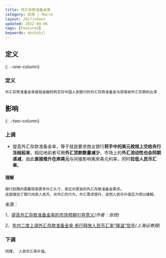 ```yaml
---
title: 外汇存款准备金率
category: 宏观 | Macro
layout: 2017/sheet
updated: 2022-09-06
tags: [Featured]
keywords: whchzbjl
---
```




## 定义
{: .-one-column}

### 定义
```
外汇存款准备金率是指金融机构交存中国人民银行的外汇存款准备金与其吸收外汇存款的比率
```

## 影响
{: .-two-column}

### 上调
- 提高外汇存款准备金率，等于就是要求商业银行**将手中的美元按规上交给央行冻结起来**，相应地前者可用**外汇贷款数量减少**，市场上的**外汇流动性也会同期递减**，由此**直接推升在岸美元**与间接影响离岸美元利率，同时**拉低人民币汇率**。

#### 理解
```
银行短期内需要获取更多外汇头寸，来应对更高的外汇存款准备金需求。
这就增加了银行间卖人民币、买外汇的行为，外汇需求提升，进而人民币升值压力得以缓解。
```

来源：

1、[提高外汇存款准备金率的市场预期引导意义](https://www.stcn.com/space/tg/202112/t20211217_3980598.html)_(作者：张锐)_

2、[年内二度上调外汇存款准备金率 央行释放人民币汇率“降温”信号](https://news.cnstock.com/news,yw-202112-4794632.htm)_(上海证券报)_

### 下调
```
同理， 人民币汇率升值。
```